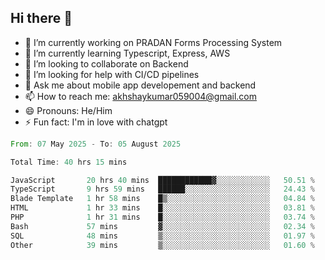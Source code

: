 ## Hi there 👋
- 🔭 I’m currently working on PRADAN Forms Processing System
- 🌱 I’m currently learning Typescript, Express, AWS
- 👯 I’m looking to collaborate on Backend
- 🤔 I’m looking for help with CI/CD pipelines
- 💬 Ask me about mobile app developement and backend
- 📫 How to reach me: akhshaykumar059004@gmail.com
- 😄 Pronouns: He/Him
- ⚡ Fun fact: I'm in love with chatgpt
 <!--START_SECTION:waka-->

```rust
From: 07 May 2025 - To: 05 August 2025

Total Time: 40 hrs 15 mins

JavaScript       20 hrs 40 mins  ████████████▓░░░░░░░░░░░░   50.51 %
TypeScript       9 hrs 59 mins   ██████░░░░░░░░░░░░░░░░░░░   24.43 %
Blade Template   1 hr 58 mins    █▒░░░░░░░░░░░░░░░░░░░░░░░   04.84 %
HTML             1 hr 33 mins    █░░░░░░░░░░░░░░░░░░░░░░░░   03.81 %
PHP              1 hr 31 mins    █░░░░░░░░░░░░░░░░░░░░░░░░   03.74 %
Bash             57 mins         ▓░░░░░░░░░░░░░░░░░░░░░░░░   02.34 %
SQL              48 mins         ▒░░░░░░░░░░░░░░░░░░░░░░░░   01.97 %
Other            39 mins         ▒░░░░░░░░░░░░░░░░░░░░░░░░   01.60 %
```

<!--END_SECTION:waka-->
